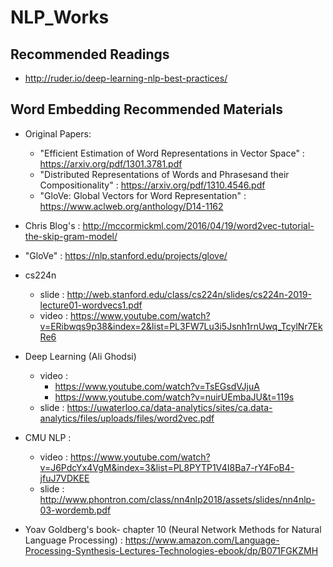 # NLP_Works

## Recommended Readings
- http://ruder.io/deep-learning-nlp-best-practices/

## Word Embedding Recommended Materials
- Original Papers:
    - "Efficient Estimation of Word Representations in Vector Space" : https://arxiv.org/pdf/1301.3781.pdf
    - "Distributed Representations of Words and Phrasesand their Compositionality" : https://arxiv.org/pdf/1310.4546.pdf
    - "GloVe: Global Vectors for Word Representation" : https://www.aclweb.org/anthology/D14-1162

- Chris Blog's : http://mccormickml.com/2016/04/19/word2vec-tutorial-the-skip-gram-model/
- "GloVe" : https://nlp.stanford.edu/projects/glove/
- cs224n 
    - slide : http://web.stanford.edu/class/cs224n/slides/cs224n-2019-lecture01-wordvecs1.pdf
    - video : https://www.youtube.com/watch?v=ERibwqs9p38&index=2&list=PL3FW7Lu3i5Jsnh1rnUwq_TcylNr7EkRe6
- Deep Learning (Ali Ghodsi)
    - video : 
        - https://www.youtube.com/watch?v=TsEGsdVJjuA
        - https://www.youtube.com/watch?v=nuirUEmbaJU&t=119s
    - slide : https://uwaterloo.ca/data-analytics/sites/ca.data-analytics/files/uploads/files/word2vec.pdf
    
- CMU NLP :
    - video : https://www.youtube.com/watch?v=J6PdcYx4VgM&index=3&list=PL8PYTP1V4I8Ba7-rY4FoB4-jfuJ7VDKEE
    - slide : http://www.phontron.com/class/nn4nlp2018/assets/slides/nn4nlp-03-wordemb.pdf
- Yoav Goldberg's book- chapter 10 (Neural Network Methods for Natural Language Processing) : https://www.amazon.com/Language-Processing-Synthesis-Lectures-Technologies-ebook/dp/B071FGKZMH
